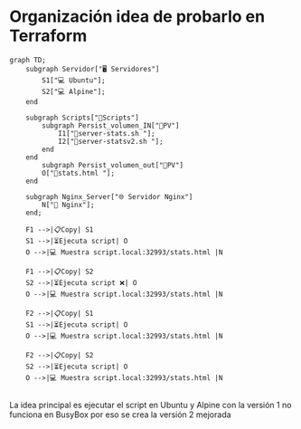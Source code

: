 # Organización idea de probarlo en Terraform

```mermaid
graph TD;
    subgraph Servidor["🖥️ Servidores"]
        S1["💻 Ubuntu"];
        S2["💻 Alpine"];
    end

    subgraph Scripts["📝Scripts"]
        subgraph Persist_volumen_IN["📂PV"]
            I1["📄server-stats.sh "];
            I2["📄server-statsv2.sh "];
        end
    end
        subgraph Persist_volumen_out["📂PV"]
        O["📄stats.html "];
    end

    subgraph Nginx_Server["🌐 Servidor Nginx"]
        N["🚀 Nginx"];
    end;

    F1 -->|📋Copy| S1 
    S1 -->|⏳Ejecuta script| O
    O -->|💻 Muestra script.local:32993/stats.html |N

    F1 -->|📋Copy| S2 
    S2 -->|⏳Ejecuta script ❌| O
    O -->|💻 Muestra script.local:32993/stats.html |N

    F2 -->|📋Copy| S1 
    S1 -->|⏳Ejecuta script| O
    O -->|💻 Muestra script.local:32993/stats.html |N

    F2 -->|📋Copy| S2 
    S2 -->|⏳Ejecuta script| O
    O -->|💻 Muestra script.local:32993/stats.html |N


```

La idea principal es ejecutar el script en Ubuntu y Alpine con la versión 1 no funciona en BusyBox por eso se crea la versión 2 mejorada